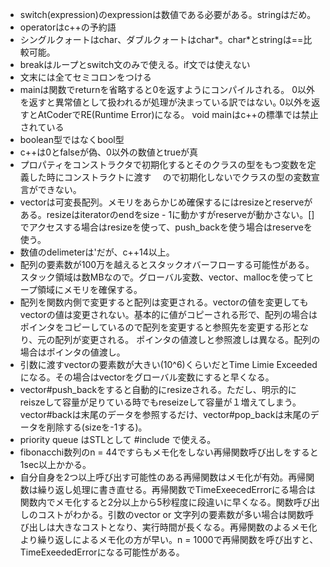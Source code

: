 - switch(expression)のexpressionは数値である必要がある。stringはだめ。
- operatorはc++の予約語
- シングルクォートはchar、ダブルクォートはchar*。char*とstringは==比較可能。
- breakはループとswitch文のみで使える。if文では使えない
- 文末には全てセミコロンをつける
- mainは関数でreturnを省略すると0を返すようにコンパイルされる。
  0以外を返すと異常値として扱われるが処理が決まっている訳ではない｡
  0以外を返すとAtCoderでRE(Runtime Error)になる。
  void mainはc++の標準では禁止されている
- boolean型ではなくbool型
- c++は0とfalseが偽、0以外の数値とtrueが真
- プロパティをコンストラクタで初期化するとそのクラスの型をもつ変数を定義した時にコンストラクトに渡す
　ので初期化しないでクラスの型の変数宣言ができない。
- vectorは可変長配列。メモリをあらかじめ確保するにはresizeとreserveがある。resizeはiteratorのendをsize - 1に動かすがreserveが動かさない。[]でアクセスする場合はresizeを使って、push_backを使う場合はreserveを使う。
- 数値のdelimeterは'だが、c++14以上。
- 配列の要素数が100万を越えるとスタックオバーフローする可能性がある。スタック領域は数MBなので。グローバル変数、vector、mallocを使ってヒープ領域にメモリを確保する。
- 配列を関数内側で変更すると配列は変更される。vectorの値を変更してもvectorの値は変更されない。基本的に値がコピーされる形で、配列の場合はポインタをコピーしているので配列を変更すると参照先を変更する形となり、元の配列が変更される。
ポインタの値渡しと参照渡しは異なる。配列の場合はポインタの値渡し。
- 引数に渡すvectorの要素数が大きい(10^6)くらいだとTime Limie Exceededになる。その場合はvectorをグローバル変数にすると早くなる。
- vector#push_backをすると自動的にresizeされる。ただし、明示的にreiszeして容量が足りている時でもreseizeして容量が１増えてしまう。vector#backは末尾のデータを参照するだけ、vector#pop_backは末尾のデータを削除する(sizeを-1する)。
- priority queue はSTLとして #include <queue>で使える。
- fibonacchi数列のn = 44ですらもメモ化をしない再帰関数呼び出しをすると1sec以上かかる。
- 自分自身を2つ以上呼び出す可能性のある再帰関数はメモ化が有効。再帰関数は繰り返し処理に書き直せる。再帰関数でTimeExeecedErrorにる場合は関数内でメモ化すると2分以上から5秒程度に段違いに早くなる。関数呼び出しのコストがわかる。引数のvector or 文字列の要素数が多い場合は関数呼び出しは大きなコストとなり、実行時間が長くなる。再帰関数のよるメモ化より繰り返しによるメモ化の方が早い。n = 1000で再帰関数を呼び出すと、TimeExeededErrorになる可能性がある。

